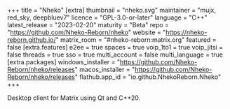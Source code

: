 +++
title = "Nheko"
[extra]
thumbnail = "nheko.svg"
maintainer = "mujx, red_sky, deepbluev7"
licence = "GPL-3.0-or-later"
language = "C++"
latest_release = "2023-02-20"
maturity = "Beta"
repo = "https://github.com/Nheko-Reborn/nheko"
website = "https://nheko-reborn.github.io/"
matrix_room = "#nheko-reborn:matrix.org"
featured = false
[extra.features]
e2ee = true
spaces = true
voip_1to1 = true
voip_jitsi = false
threads = true
sso = true
multi_account = false
multi_language = true
[extra.packages]
windows_installer = "https://github.com/Nheko-Reborn/nheko/releases"
macos_installer = "https://github.com/Nheko-Reborn/nheko/releases"
flathub.app_id = "io.github.NhekoReborn.Nheko"
+++

Desktop client for Matrix using Qt and C++20.
